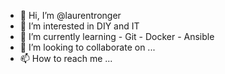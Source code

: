 - 👋 Hi, I’m @laurentronger
- 👀 I’m interested in DIY and IT
- 🌱 I’m currently learning 
      - Git
      - Docker
      - Ansible
- 💞️ I’m looking to collaborate on ...
- 📫 How to reach me ...

<!---
laurentronger/laurentronger is a ✨ special ✨ repository because its `README.md` (this file) appears on your GitHub profile.
You can click the Preview link to take a look at your changes.
--->
